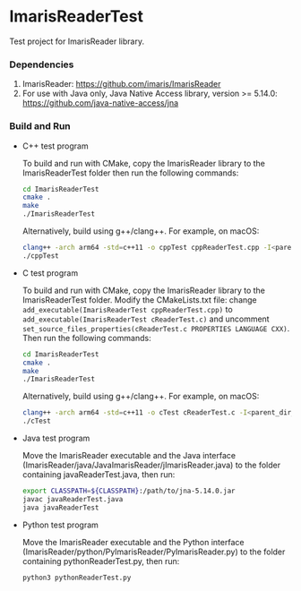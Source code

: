 # ImarisReaderTest

Test project for ImarisReader library.

### Dependencies

1. ImarisReader: https://github.com/imaris/ImarisReader
2. For use with Java only, Java Native Access library, version >= 5.14.0: https://github.com/java-native-access/jna

### Build and Run

- C++ test program

  To build and run with CMake, copy the ImarisReader library to the ImarisReaderTest folder then run the following commands:
  ```bash
  cd ImarisReaderTest
  cmake .
  make
  ./ImarisReaderTest
  ```
  Alternatively, build using g++/clang++. For example, on macOS:
  ```bash
  clang++ -arch arm64 -std=c++11 -o cppTest cppReaderTest.cpp -I<parent_dir_of_ImarisReader> -L<dir_of_ImarisReader_dylib> -lbpImarisReader
  ./cppTest
  ```
- C test program
  
  To build and run with CMake, copy the ImarisReader library to the ImarisReaderTest folder. Modify the CMakeLists.txt file: change ```add_executable(ImarisReaderTest cppReaderTest.cpp)``` to ```add_executable(ImarisReaderTest cReaderTest.c)``` and uncomment ```set_source_files_properties(cReaderTest.c PROPERTIES LANGUAGE CXX)```. Then run the following commands:
  ```bash
  cd ImarisReaderTest
  cmake .
  make
  ./ImarisReaderTest
  ```
  Alternatively, build using g++/clang++. For example, on macOS:
  ```bash
  clang++ -arch arm64 -std=c++11 -o cTest cReaderTest.c -I<parent_dir_of_ImarisReader> -L<dir_of_ImarisReader_dylib> -lbpImarisReader
  ./cTest
  ```
- Java test program
  
  Move the ImarisReader executable and the Java interface (ImarisReader/java/JavaImarisReader/jImarisReader.java) to the folder containing javaReaderTest.java, then run:
  ```bash
  export CLASSPATH=${CLASSPATH}:/path/to/jna-5.14.0.jar
  javac javaReaderTest.java
  java javaReaderTest
  ```
- Python test program
  
  Move the ImarisReader executable and the Python interface (ImarisReader/python/PyImarisReader/PyImarisReader.py) to the folder containing pythonReaderTest.py, then run:
  ```bash
  python3 pythonReaderTest.py
  ```
